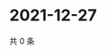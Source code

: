 # 2021-12-27

共 0 条

<!-- BEGIN WEIBO -->
<!-- 最后更新时间 Mon Dec 27 2021 13:07:30 GMT+0800 (China Standard Time) -->

<!-- END WEIBO -->
